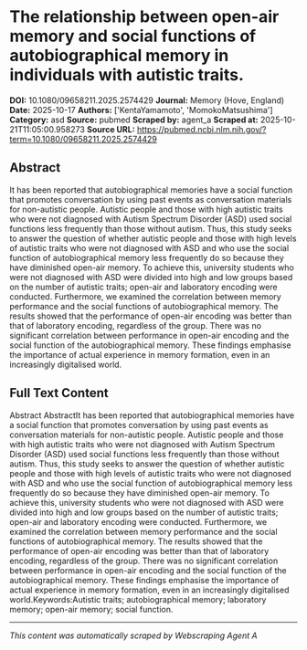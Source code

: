 # The relationship between open-air memory and social functions of autobiographical memory in individuals with autistic traits.

**DOI:** 10.1080/09658211.2025.2574429
**Journal:** Memory (Hove, England)
**Date:** 2025-10-17
**Authors:** ['KentaYamamoto', 'MomokoMatsushima']
**Category:** asd
**Source:** pubmed
**Scraped by:** agent_a
**Scraped at:** 2025-10-21T11:05:00.958273
**Source URL:** https://pubmed.ncbi.nlm.nih.gov/?term=10.1080/09658211.2025.2574429

## Abstract

It has been reported that autobiographical memories have a social function that promotes conversation by using past events as conversation materials for non-autistic people. Autistic people and those with high autistic traits who were not diagnosed with Autism Spectrum Disorder (ASD) used social functions less frequently than those without autism. Thus, this study seeks to answer the question of whether autistic people and those with high levels of autistic traits who were not diagnosed with ASD and who use the social function of autobiographical memory less frequently do so because they have diminished open-air memory. To achieve this, university students who were not diagnosed with ASD were divided into high and low groups based on the number of autistic traits; open-air and laboratory encoding were conducted. Furthermore, we examined the correlation between memory performance and the social functions of autobiographical memory. The results showed that the performance of open-air encoding was better than that of laboratory encoding, regardless of the group. There was no significant correlation between performance in open-air encoding and the social function of the autobiographical memory. These findings emphasise the importance of actual experience in memory formation, even in an increasingly digitalised world.

## Full Text Content

Abstract AbstractIt has been reported that autobiographical memories have a social function that promotes conversation by using past events as conversation materials for non-autistic people. Autistic people and those with high autistic traits who were not diagnosed with Autism Spectrum Disorder (ASD) used social functions less frequently than those without autism. Thus, this study seeks to answer the question of whether autistic people and those with high levels of autistic traits who were not diagnosed with ASD and who use the social function of autobiographical memory less frequently do so because they have diminished open-air memory. To achieve this, university students who were not diagnosed with ASD were divided into high and low groups based on the number of autistic traits; open-air and laboratory encoding were conducted. Furthermore, we examined the correlation between memory performance and the social functions of autobiographical memory. The results showed that the performance of open-air encoding was better than that of laboratory encoding, regardless of the group. There was no significant correlation between performance in open-air encoding and the social function of the autobiographical memory. These findings emphasise the importance of actual experience in memory formation, even in an increasingly digitalised world.Keywords:Autistic traits; autobiographical memory; laboratory memory; open-air memory; social function.

---
*This content was automatically scraped by Webscraping Agent A*

